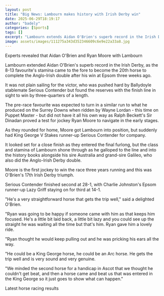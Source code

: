 ```yaml
---
layout: post
title: "Big News: Lambourn makes history with Irish Derby win"
date: 2025-06-29T18:19:17
author: "badely"
categories: [Sports]
tags: []
excerpt: "Lambourn extends Aidan O'Brien's superb record in the Irish Derby, becoming the 20th horse to complete the Anglo-Irish double after winning at Epsom t"
image: assets/images/111275a343d352346609c6e9e22a33a8.jpg
---
```


Experts revealed that Aidan O'Brien and Ryan Moore with Lambourn

Lambourn extended Aidan O'Brien's superb record in the Irish Derby, as the 8-13 favourite's stamina came to the fore to become the 20th horse to complete the Anglo-Irish double after his win at Epsom three weeks ago.

It was not plain sailing for the victor, who was pushed hard by Ballydoyle stablemate Serious Contender but found the reserves with the finish line in sight to win by three-quarters of a length.

The pre-race favourite was expected to turn in a similar run to what he produced on the Surrey Downs when ridden by Wayne Lordan - this time on Puppet Master - but did not have it all his own way as Ralph Beckett's Sir Dinadan proved a test for jockey Ryan Moore to navigate in the early stages.

As they rounded for home, Moore got Lambourn into position, but suddenly had King George V Stakes runner-up Serious Contender for company.

It looked set for a close finish as they entered the final furlong, but the class and stamina of Lambourn shone through as he galloped to the line and into the history books alongside his sire Australia and grand-sire Galileo, who also did the Anglo-Irish Derby double.

Moore is the first jockey to win the race three years running and this was O'Brien's 17th Irish Derby triumph.

Serious Contender finished second at 28-1, with Charlie Johnston's Epsom runner-up Lazy Griff staying on for third at 14-1.

"He's a very straightforward horse that gets the trip well," said a delighted O'Brien.

"Ryan was going to be happy if someone came with him as that keeps him focused. He's a little bit laid back, a little bit lazy and you could see up the straight he was waiting all the time but that's him. Ryan gave him a lovely ride.

"Ryan thought he would keep pulling out and he was pricking his ears all the way.

"He could be a King George horse, he could be an Arc horse. He gets the trip well and is very sound and very genuine.

"We minded the second horse for a handicap in Ascot that we thought he couldn't get beat, and then a horse came and beat us that was entered in the King George so it just goes to show what can happen."

Latest horse racing results

